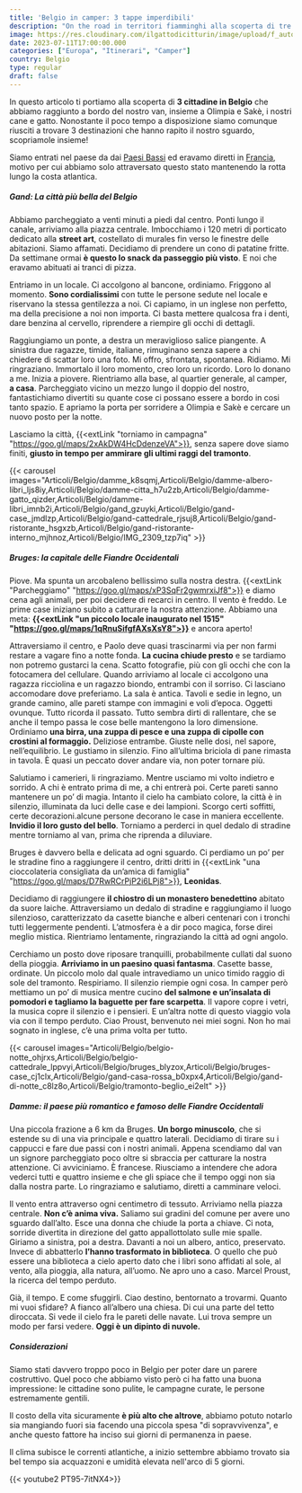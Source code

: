 ```yaml
---
title: 'Belgio in camper: 3 tappe imperdibili'
description: "On the road in territori fiamminghi alla scoperta di tre tappe imperdibili"
image: https://res.cloudinary.com/ilgattodicitturin/image/upload/f_auto,q_auto,w_800,dpr_auto/v1689502214/Articoli/Belgio/gand-canale_xb3df3.jpg
date: 2023-07-11T17:00:00.000
categories: ["Europa", "Itinerari", "Camper"]
country: Belgio
type: regular
draft: false
---
```


In questo articolo ti portiamo alla scoperta di **3 cittadine in Belgio** che abbiamo raggiunto a bordo del nostro van, insieme a Olimpia e Sakè, i nostri cane e gatto. Nonostante il poco tempo a disposizione siamo comunque riusciti a trovare 3 destinazioni che hanno rapito il nostro sguardo, scopriamole insieme! 

Siamo entrati nel paese da  dai [Paesi Bassi](/blog/viaggio-paesi-bassi-in-camper-itinerari/) ed eravamo diretti in [Francia](/blog/viaggio-francia-alta-francia-in-camper-itinerari/), motivo per cui abbiamo solo attraversato questo stato mantenendo la rotta lungo la costa atlantica.

##### Gand: La città più bella del Belgio

Abbiamo parcheggiato a venti minuti a piedi dal centro. Ponti lungo il canale, arriviamo alla piazza centrale. Imbocchiamo i 120 metri di porticato dedicato alla **street art**, costellato di murales fin verso le finestre delle abitazioni. Siamo affamati. Decidiamo di prendere un cono di patatine fritte. Da settimane ormai **è questo lo snack da passeggio più visto**. E noi che eravamo abituati ai tranci di pizza. 

Entriamo in un locale. Ci accolgono al bancone, ordiniamo. Friggono al momento. **Sono cordialissimi** con tutte le persone sedute nel locale e riservano la stessa gentilezza a noi. Ci capiamo, in un inglese non perfetto, ma della precisione a noi non importa. Ci basta mettere qualcosa fra i denti, dare benzina al cervello, riprendere a riempire gli occhi di dettagli. 

Raggiungiamo un ponte, a destra un meraviglioso salice piangente. A sinistra due ragazze, timide, italiane, rimuginano senza sapere a chi chiedere di scattar loro una foto. Mi offro, sfrontata, spontanea. Ridiamo. Mi ringraziano. Immortalo il loro momento, creo loro un ricordo. Loro lo donano a me. Inizia a piovere. Rientriamo alla base, al quartier generale, al camper, **a casa**. Parcheggiato vicino un mezzo lungo il doppio del nostro, fantastichiamo divertiti su quante cose ci possano essere a bordo in cosi tanto spazio. E apriamo la porta per sorridere a Olimpia e Sakè e cercare un nuovo posto per la notte. 

Lasciamo la città, {{<extLink "torniamo in campagna" "https://goo.gl/maps/2xAkDW4HcDdenzeVA">}}, senza sapere dove siamo finiti, **giusto in tempo per ammirare gli ultimi raggi del tramonto**. 

{{< carousel images="Articoli/Belgio/damme_k8sqmj,Articoli/Belgio/damme-albero-libri_ljs8iy,Articoli/Belgio/damme-citta_h7u2zb,Articoli/Belgio/damme-gatto_qizder,Articoli/Belgio/damme-libri_imnb2i,Articoli/Belgio/gand_gzuyki,Articoli/Belgio/gand-case_jmdlzp,Articoli/Belgio/gand-cattedrale_rjsuj8,Articoli/Belgio/gand-ristorante_hsgxzb,Articoli/Belgio/gand-ristorante-interno_mjhnoz,Articoli/Belgio/IMG_2309_tzp7iq" >}}

##### Bruges: la capitale delle Fiandre Occidentali

Piove. Ma spunta un arcobaleno bellissimo sulla nostra destra. {{<extLink "Parcheggiamo" "https://goo.gl/maps/xP3SqFr2gwmrxiJf8">}} e diamo cena agli animali, per poi decidere di recarci in centro. Il vento è freddo. Le prime case iniziano subito a catturare la nostra attenzione. Abbiamo una meta: **{{<extLink "un piccolo locale inaugurato nel 1515" "https://goo.gl/maps/1qRnuSifgfAXsXsY8">}}** e ancora aperto!

Attraversiamo il centro, e Paolo deve quasi trascinarmi via per non farmi restare a vagare fino a notte fonda. **La cucina chiude presto** e se tardiamo non potremo gustarci la cena. Scatto fotografie, più con gli occhi che con la fotocamera del cellulare. Quando arriviamo al locale ci accolgono una ragazza ricciolina e un ragazzo biondo, entrambi con il sorriso. Ci lasciano accomodare dove preferiamo. La sala è antica. Tavoli e sedie in legno, un grande camino, alle pareti stampe con immagini e voli d’epoca. Oggetti ovunque. Tutto ricorda il passato. Tutto sembra dirti di rallentare, che se anche il tempo passa le cose belle mantengono la loro dimensione. Ordiniamo **una birra, una zuppa di pesce e una zuppa di cipolle con crostini al formaggio.** Deliziose entrambe. Giuste nelle dosi, nel sapore, nell’equilibrio. Le gustiamo in silenzio. Fino all’ultima briciola di pane rimasta in tavola. È quasi un peccato dover andare via, non poter tornare più. 

Salutiamo i camerieri, li ringraziamo. Mentre usciamo mi volto indietro e sorrido. A chi è entrato prima di me, a chi entrerà poi. Certe pareti sanno mantenere un po’ di magia. Intanto il cielo ha cambiato colore, la città è in silenzio, illuminata da luci delle case e dei lampioni. Scorgo certi soffitti, certe decorazioni.alcune persone decorano le case in maniera eccellente. **Invidio il loro gusto del bello**. Torniamo a perderci in quel dedalo di stradine mentre torniamo al van, prima che riprenda a diluviare.

Bruges è davvero bella e delicata ad ogni sguardo. Ci perdiamo un po’ per le stradine fino a raggiungere il centro, dritti dritti in {{<extLink "una cioccolateria consigliata da un’amica di famiglia" "https://goo.gl/maps/D7RwRCrPjP2i6LPj8">}}, **Leonidas**. 

Decidiamo di raggiungere **il chiostro di un monastero benedettino** abitato da suore laiche. Attraversiamo un dedalo di stradine e raggiungiamo il luogo silenzioso, caratterizzato da casette bianche e alberi centenari con i tronchi tutti leggermente pendenti. L’atmosfera è a dir poco magica, forse direi meglio mistica. Rientriamo lentamente, ringraziando la città ad ogni angolo. 

Cerchiamo un posto dove riposare tranquilli, probabilmente cullati dal suono della pioggia. **Arriviamo in un paesino quasi fantasma**. Casette basse, ordinate. Un piccolo molo dal quale intravediamo un unico timido raggio di sole del tramonto. Respiriamo. Il silenzio riempie ogni cosa. In camper però mettiamo un po’ di musica mentre cucino **del salmone e un’insalata di pomodori e tagliamo la baguette per fare scarpetta**. Il vapore copre i vetri, la musica copre il silenzio e i pensieri. E un’altra notte di questo viaggio vola via con il tempo perduto. Ciao Proust, benvenuto nei miei sogni. Non ho mai sognato in inglese, c’è una prima volta per tutto. 

{{< carousel images="Articoli/Belgio/belgio-notte_ohjrxs,Articoli/Belgio/belgio-cattedrale_lppvyi,Articoli/Belgio/bruges_blyzox,Articoli/Belgio/bruges-case_cj1clx,Articoli/Belgio/gand-casa-rossa_b0xpx4,Articoli/Belgio/gand-di-notte_c8lz8o,Articoli/Belgio/tramonto-beglio_ei2elt" >}}

##### Damme: il paese più romantico e famoso delle Fiandre Occidentali

Una piccola frazione a 6 km da Bruges. **Un borgo minuscolo**, che si estende su di una via principale e quattro laterali. Decidiamo di tirare su i cappucci e fare due passi con i nostri animali. Appena scendiamo dal van un signore parcheggiato poco oltre si sbraccia per catturare la nostra attenzione. Ci avviciniamo. È francese. Riusciamo a intendere che adora vederci tutti e quattro insieme e che gli spiace che il tempo oggi non sia dalla nostra parte. Lo ringraziamo e salutiamo, diretti a camminare veloci. 

Il vento entra attraverso ogni centimetro di tessuto. Arriviamo nella piazza centrale. **Non c’è anima viva.** Saliamo sui gradini del comune per avere uno sguardo dall’alto. Esce una donna che chiude la porta a chiave. Ci nota, sorride divertita in direzione del gatto appallottolato sulle mie spalle. Giriamo a sinistra, poi a destra. Davanti a noi un albero, antico, preservato. Invece di abbatterlo **l’hanno trasformato in biblioteca**. O quello che può essere una biblioteca a cielo aperto dato che i libri sono affidati al sole, al vento, alla pioggia, alla natura, all’uomo. Ne apro uno a caso. Marcel Proust, la ricerca del tempo perduto. 

Già, il tempo. E come sfuggirli. Ciao destino, bentornato a trovarmi. Quanto mi vuoi sfidare? A fianco all’albero una chiesa. Di cui una parte del tetto diroccata. Si vede il cielo fra le pareti delle navate. Lui trova sempre un modo per farsi vedere. **Oggi è un dipinto di nuvole.** 

##### Considerazioni 

Siamo stati davvero troppo poco in Belgio per poter dare un parere costruttivo. Quel poco che abbiamo visto però ci ha fatto una buona impressione: le cittadine sono pulite, le campagne curate, le persone estremamente gentili.

Il costo della vita sicuramente **è più alto che altrove**, abbiamo potuto notarlo sia mangiando fuori sia facendo una piccola spesa "di sopravvivenza", e anche questo fattore ha inciso sui giorni di permanenza in paese.

Il clima subisce le correnti atlantiche, a inizio settembre abbiamo trovato sia bel tempo sia acquazzoni e umidità elevata nell'arco di 5 giorni. 

{{< youtube2 PT95-7itNX4>}}